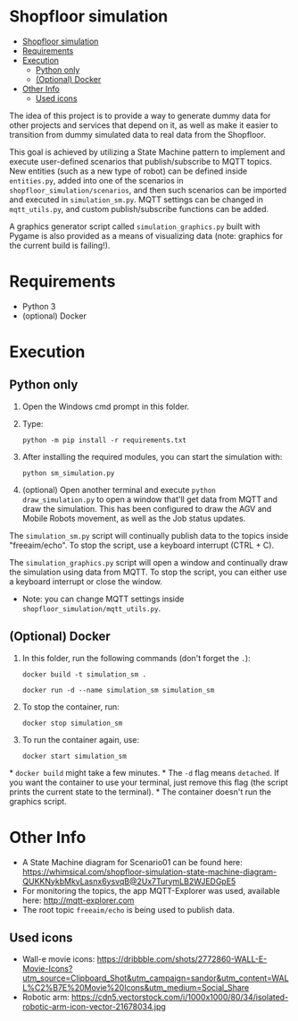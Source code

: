 # Shopfloor simulation

- [Shopfloor simulation](#shopfloor-simulation)
- [Requirements](#requirements)
- [Execution](#execution)
	- [Python only](#python-only)
	- [(Optional) Docker](#optional-docker)
- [Other Info](#other-info)
	- [Used icons](#used-icons)

The idea of this project is to provide a way to generate dummy data for other projects and services that depend on it, as well as make it easier to transition from dummy simulated data to real data from the Shopfloor.

This goal is achieved by utilizing a State Machine pattern to implement and execute user-defined scenarios that publish/subscribe to MQTT topics. New entities (such as a new type of robot) can be defined inside ```entities.py```, added into one of the scenarios in ```shopfloor_simulation/scenarios```, and then such scenarios can be imported and executed in ```simulation_sm.py```. MQTT settings can be changed in ```mqtt_utils.py```, and custom publish/subscribe functions can be added.

A graphics generator script called ```simulation_graphics.py``` built with Pygame is also provided as a means of visualizing data (note: graphics for the current build is failing!).


# Requirements
- Python 3
- (optional) Docker


# Execution

## Python only
1. Open the Windows cmd prompt in this folder.
2. Type:

   ```python -m pip install -r requirements.txt```
3. After installing the required modules, you can start the simulation with:

   ```python sm_simulation.py```
4. (optional) Open another terminal and execute ```python draw_simulation.py``` to open a window that'll get data from MQTT and draw the simulation. This has been configured to draw the AGV and Mobile Robots movement, as well as the Job status updates.

The ```simulation_sm.py``` script will continually publish data to the topics inside "freeaim/echo". To stop the script, use a keyboard interrupt (CTRL + C).

The ```simulation_graphics.py``` script will open a window and continually draw the simulation using data from MQTT. To stop the script, you can either use a keyboard interrupt or close the window.

* Note: you can change MQTT settings inside ```shopfloor_simulation/mqtt_utils.py```.


## (Optional) Docker
1. In this folder, run the following commands (don't forget the ```.```):

	```docker build -t simulation_sm .```
	
	```docker run -d --name simulation_sm simulation_sm```
2. To stop the container, run:

	```docker stop simulation_sm```
3. To run the container again, use:

	```docker start simulation_sm```

\* ```docker build``` might take a few minutes.
\* The ```-d``` flag means ```detached```. If you want the container to use your terminal, just remove this flag (the script prints the current state to the terminal).
\* The container doesn't run the graphics script.


# Other Info

* A State Machine diagram for Scenario01 can be found here: https://whimsical.com/shopfloor-simulation-state-machine-diagram-QUKKNykbMkyLasnx6ysvqB@2Ux7TurymLB2WJEDGpE5
* For monitoring the topics, the app MQTT-Explorer was used, available here: http://mqtt-explorer.com
* The root topic ```freeaim/echo``` is being used to publish data.

## Used icons
- Wall-e movie icons: https://dribbble.com/shots/2772860-WALL-E-Movie-Icons?utm_source=Clipboard_Shot&utm_campaign=sandor&utm_content=WALL%C2%B7E%20Movie%20Icons&utm_medium=Social_Share
- Robotic arm: https://cdn5.vectorstock.com/i/1000x1000/80/34/isolated-robotic-arm-icon-vector-21678034.jpg